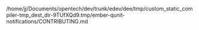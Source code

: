 /home/jj/Documents/opentech/dev/trunk/edev/dee/tmp/custom_static_compiler-tmp_dest_dir-9TUfXQd9.tmp/ember-qunit-notifications/CONTRIBUTING.md